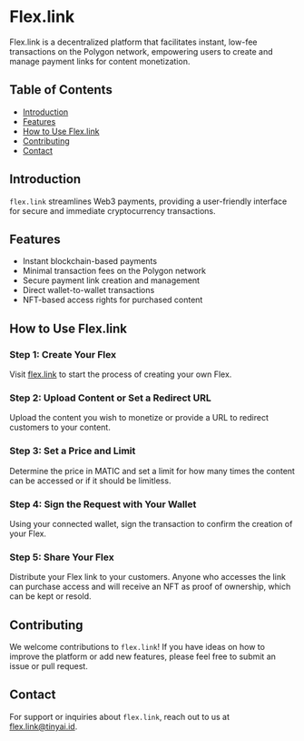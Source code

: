 # Flex.link

Flex.link is a decentralized platform that facilitates instant, low-fee transactions on the Polygon network, empowering users to create and manage payment links for content monetization.

## Table of Contents

- [Introduction](#introduction)
- [Features](#features)
- [How to Use Flex.link](#how-to-use-flexlink)
- [Contributing](#contributing)
- [Contact](#contact)

## Introduction

`flex.link` streamlines Web3 payments, providing a user-friendly interface for secure and immediate cryptocurrency transactions.

## Features

- Instant blockchain-based payments
- Minimal transaction fees on the Polygon network
- Secure payment link creation and management
- Direct wallet-to-wallet transactions
- NFT-based access rights for purchased content

## How to Use Flex.link

### Step 1: Create Your Flex

Visit [flex.link](https://flex.link) to start the process of creating your own Flex.

### Step 2: Upload Content or Set a Redirect URL

Upload the content you wish to monetize or provide a URL to redirect customers to your content. 

### Step 3: Set a Price and Limit

Determine the price in MATIC and set a limit for how many times the content can be accessed or if it should be limitless.

### Step 4: Sign the Request with Your Wallet

Using your connected wallet, sign the transaction to confirm the creation of your Flex.

### Step 5: Share Your Flex

Distribute your Flex link to your customers. Anyone who accesses the link can purchase access and will receive an NFT as proof of ownership, which can be kept or resold.

## Contributing

We welcome contributions to `flex.link`! If you have ideas on how to improve the platform or add new features, please feel free to submit an issue or pull request.

## Contact

For support or inquiries about `flex.link`, reach out to us at [flex.link@tinyai.id](mailto:flex.link@tinyai.id).
